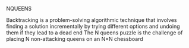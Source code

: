 NQUEENS

Backtracking is a problem-solving algorithmic technique that involves finding a solution incrementally by trying different options and undoing them if they lead to a dead end The N queens puzzle is the challenge of placing N non-attacking queens on an N×N chessboard
